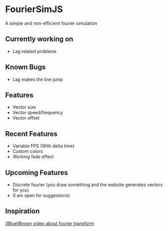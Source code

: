 # FourierSimJS
A simple and non-efficient fourier simulation
## Currently working on
- Lag related problems
## Known Bugs
- Lag makes the line jump
## Features
- Vector size
- Vector speed/frequency
- Vector offset
## Recent Features
- Variable FPS (With delta time)
- Custom colors
- Working fade effect
## Upcoming Features
- Discrete fourier (you draw something and the website generates vectors for you)
- (I am open for suggestions)
## Inspiration
[3Blue1Brown video about fourier transform](https://www.youtube.com/watch?v=r6sGWTCMz2k "3Blue1Brown video about fourier transform")